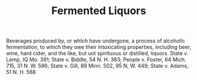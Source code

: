 ---
title: Fermented Liquors
letter: F
permalink: "/definitions/bld-fermented-liquors.html"
body: Beverages produced by, or whlch have undergone, a process of alcohollc fermentation,
  to which they owe their intoxicating properties, including beer, wine, hard cider,
  and the like, but uot spirituous or distilled, liquors. State v. Lemp, IQ Mo. 391;
  State v. Biddle, 54 N. H. 383; People v. Foster, 64 Mich. 715, 31 N. W. 596; State
  v. Gill, 89 Minn. 502, 95 N, W. 449; State v. Adams, 51 N. H. 568
published_at: '2018-07-07'
source: Black's Law Dictionary 2nd Ed (1910)
layout: post
---